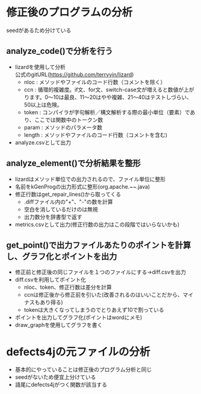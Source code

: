 # 修正後のプログラムの分析

seedがあるため分けている  
## analyze_code()で分析を行う  
- lizardを使用して分析  
公式のgitURL(https://github.com/terryyin/lizard)
    - nloc : メソッドやファイルのコード行数（コメントを除く）
    - ccn : 循環的複雑度。if文、for文、switch-case文が増えると数値が上がります。0〜10は最良、11〜20はやや複雑、21〜40はテストしづらい、50以上は危険。
    - token : コンパイラが字句解析／構文解析する際の最小単位（要素）であり、ここでは関数中のトークン数
    - param : メソッドのパラメータ数
    - length : メソッドやファイルのコード行数（コメントを含む)  
- analyze.csvとして出力

## analyze_element()で分析結果を整形
- lizardはメソッド単位での出力されるので、ファイル単位に整形
- 名前をkGenProgの出力形式に整形(org.apache.~~.java)
- 修正行数はget_repair_lines()から取ってくる
    - .diffファイル内の"+"、"-"の数を計算
    - 空白を消しているだけのは無視
    - 出力数分を辞書型で返す
- metrics.csvとして出力(修正行数の出力はこの段階ではいらないかも)

## get_point()で出力ファイルあたりのポイントを計算し、グラフ化とポイントを出力
- 修正前と修正後の同じファイルを１つのファイルにする→diff.csvを出力
- diff.csvを利用してポイント化
    - nloc、token、修正行数は差分を計算
    - ccnは修正後から修正前を引いた(改善されるのはいいことだから、マイナスもあり得る)
    - tokenは大きくなってしまうのでとりあえず10で割っている
- ポイントを出力してグラフ化(ポイントはwordにメモ)
- draw_graphを使用してグラフを書く


# defects4jの元ファイルの分析
- 基本的にやっていることは修正後のプログラム分析と同じ
- seedがないため便宜上分けている
- 語尾にdefects4jがつく関数が該当する
